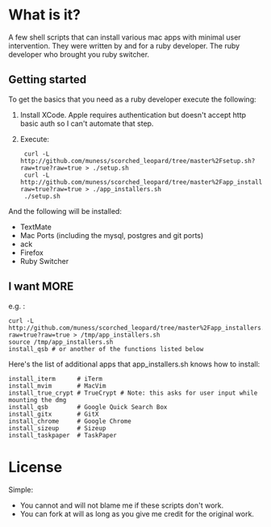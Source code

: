 # What is it?

A few shell scripts that can install various mac apps with minimal user intervention.  They were written by and for a ruby developer.  The ruby developer who brought you ruby switcher.

## Getting started

To get the basics that you need as a ruby developer execute the following:

1. Install XCode.  Apple requires authentication but doesn't accept http basic auth so I can't automate that step.
2. Execute:

		curl -L http://github.com/muness/scorched_leopard/tree/master%2Fsetup.sh?raw=true?raw=true > ./setup.sh
		curl -L http://github.com/muness/scorched_leopard/tree/master%2Fapp_installers.sh?raw=true?raw=true > ./app_installers.sh
		./setup.sh
	
And the following will be installed:

* TextMate
* Mac Ports (including the mysql, postgres and git ports)
* ack
* Firefox
* Ruby Switcher

## I want MORE
e.g. :

	curl -L http://github.com/muness/scorched_leopard/tree/master%2Fapp_installers.sh?raw=true?raw=true > /tmp/app_installers.sh
	source /tmp/app_installers.sh
	install_qsb # or another of the functions listed below

Here's the list of additional apps that app_installers.sh knows how to install:

	install_iterm      # iTerm
    install_mvim       # MacVim
    install_true_crypt # TrueCrypt # Note: this asks for user input while mounting the dmg
    install_qsb        # Google Quick Search Box
    install_gitx       # GitX
    install_chrome     # Google Chrome
    install_sizeup     # Sizeup
    install_taskpaper  # TaskPaper

# License

Simple:

* You cannot and will not blame me if these scripts don't work.
* You can fork at will as long as you give me credit for the original work.